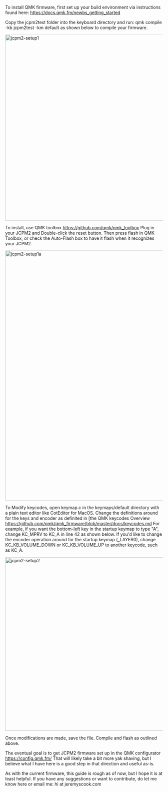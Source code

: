 To install QMK firmware, first set up your build environment via instructions found here: https://docs.qmk.fm/newbs_getting_started

Copy the jcpm2test folder into the keyboard directory and run: qmk compile -kb jcpm2test -km default
as shown below to compile your firmware.

<img width="593" alt="jcpm2-setup1" src="https://github.com/user-attachments/assets/e94cd242-6516-4afa-98d8-15b7b75a0976" />

To install, use QMK toolbox https://github.com/qmk/qmk_toolbox Plug in your JCPM2 and Double-click the reset button. Then press flash 
in QMK Toolbox, or check the Auto-Flash box to have it flash when it recognizes your JCPM2.

<img width="797" alt="jcpm2-setup1a" src="https://github.com/user-attachments/assets/c1791f43-d4a2-41c5-bda7-a9c18bd9650e" />

To Modify keycodes, open keymap.c in the keymaps/default directory with a plain text editor like CotEditor for MacOS.
Change the definitions around for the keys and encoder as definited in [the QMK keycodes Overview https://github.com/qmk/qmk_firmware/blob/master/docs/keycodes.md
For example, if you want the bottom-left key in the startup keymap to type "A", change KC_MPRV to KC_A in line 42 as shown below.
If you'd like to change the encoder operation around for the startup keymap (_LAYER0), change KC_KB_VOLUME_DOWN or KC_KB_VOLUME_UP
to another keycode, such as KC_A.

<img width="554" alt="jcpm2-setup2" src="https://github.com/user-attachments/assets/1d4426ba-82a5-4b7e-95ed-8d227061e065" />

Once modifications are made, save the file. Compile and flash as outlined above.


The eventual goal is to get JCPM2 firmware set up in the QMK configurator https://config.qmk.fm/ That will likely take
a bit more yak shaving, but I believe what I have here is a good step in that direction and useful as-is.

As with the current firmware, this guide is rough as of now, but I hope it is at least helpful. If you have any suggestions or
want to contribute, do let me know here or email me: hi at jeremyscook.com
